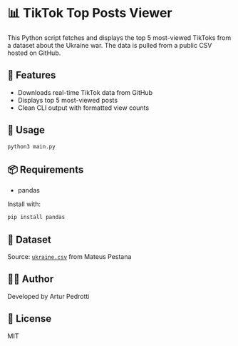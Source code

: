 # 📊 TikTok Top Posts Viewer

This Python script fetches and displays the top 5 most-viewed TikToks from a dataset about the Ukraine war. The data is pulled from a public CSV hosted on GitHub.

## 🚀 Features

- Downloads real-time TikTok data from GitHub
- Displays top 5 most-viewed posts
- Clean CLI output with formatted view counts

## 🧠 Usage

```bash
python3 main.py
```

## 📦 Requirements

- pandas

Install with:

```bash
pip install pandas
```

## 📁 Dataset

Source: [`ukraine.csv`](https://github.com/mateuspestana/datasets_aulas/blob/main/ukraine.csv) from Mateus Pestana

## 👨‍💻 Author

Developed by Artur Pedrotti

## 📝 License

MIT
